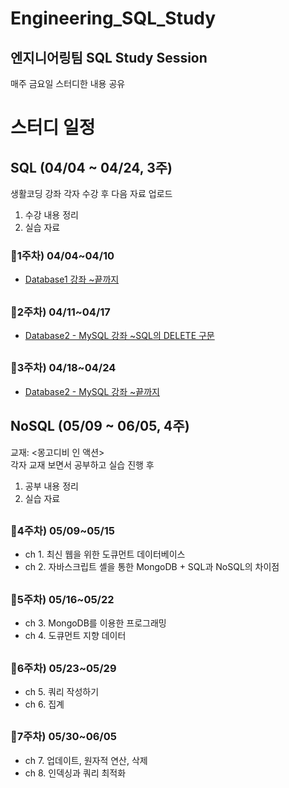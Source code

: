 # Engineering_SQL_Study

## 엔지니어링팀 SQL Study Session
 
매주 금요일 스터디한 내용 공유



# 스터디 일정

## SQL (04/04 ~ 04/24, 3주)
생활코딩 강좌 각자 수강 후 다음 자료 업로드
1) 수강 내용 정리
2) 실습 자료

### 🔻1주차) 04/04~04/10
* [Database1 강좌 ~끝까지](https://opentutorials.org/course/3162)
##

### 🔻2주차) 04/11~04/17
* [Database2 - MySQL 강좌 ~SQL의 DELETE 구문](https://opentutorials.org/course/3161)
##

### 🔻3주차) 04/18~04/24
* [Database2 - MySQL 강좌 ~끝까지](https://opentutorials.org/course/3161)
##

## NoSQL (05/09 ~ 06/05, 4주)
교재: <몽고디비 인 액션><br>
각자 교재 보면서 공부하고 실습 진행 후  
1) 공부 내용 정리
2) 실습 자료
##

### 🔻4주차) 05/09~05/15
* ch 1. 최신 웹을 위한 도큐먼트 데이터베이스
* ch 2. 자바스크립트 셸을 통한 MongoDB + SQL과 NoSQL의 차이점 
##

### 🔻5주차) 05/16~05/22
* ch 3. MongoDB를 이용한 프로그래밍 
* ch 4. 도큐먼트 지향 데이터
##

### 🔻6주차) 05/23~05/29
* ch 5. 쿼리 작성하기
* ch 6. 집계 
##

### 🔻7주차) 05/30~06/05
* ch 7. 업데이트, 원자적 연산, 삭제
* ch 8. 인덱싱과 쿼리 최적화
##